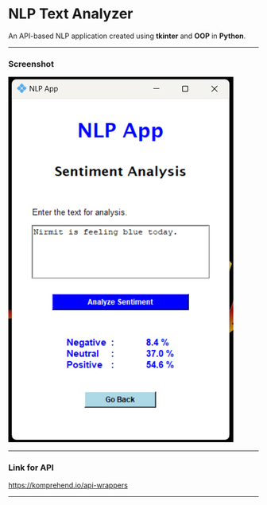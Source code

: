 # NLP Text Analyzer

An API-based NLP application created using **tkinter** and **OOP** in **Python**.

---

### Screenshot

![Screenshot](resources/ss.png)

---

### Link for API

https://komprehend.io/api-wrappers

---